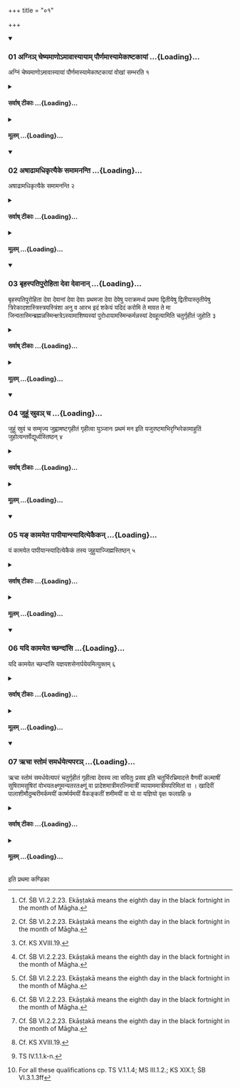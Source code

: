+++
title = "०१"

+++

<div class="js_include" includetitle="true" newlevelforh1="3" unfilled url="/vedAH_yajuH/taittirIyam/sUtram/ApastambaH/shrautam/vishvAsa-prastutiH/16/01/01_agni~n_cheShyamANo-mAvAsyAyAm_paurNamAsyAmekAShTakAyAM.md">
<details open><summary><h3>01 अग्निञ् चेष्यमाणोऽमावास्यायाम् पौर्णमास्यामेकाष्टकायां ...{Loading}...</h3></summary>

अग्निं चेष्यमाणोऽमावास्यायां पौर्णमास्यामेकाष्टकायां वोखां सम्भरति १
</details>
</div>
<div class="js_include collapsed" newlevelforh1="4" title="सर्वाष् टीकाः" unfilled url="/vedAH_yajuH/taittirIyam/sUtram/ApastambaH/shrautam/sarvASh_TIkAH/16/01/01_agni~n_cheShyamANo-mAvAsyAyAm_paurNamAsyAmekAShTakAyAM.md">
<details><summary><h4>सर्वाष् टीकाः ...{Loading}...</h4></summary>
<details><summary>थिते</summary>

1. (The sacrificer) who is going to build fire (-altar) should collect (the material for) the Ukhā (fire-pan) either on the Newmoon day or Full-moon-day or on the Ekaṣṭaka-day.[^1]   

[^1]: Cf. ŚB VI.2.2.23. Ekāṣṭakā means the eighth day in the black fortnight in the month of Māgha. 

</details>
</details>
</div>
<div class="js_include collapsed" newlevelforh1="4" title="मूलम्" unfilled url="/vedAH_yajuH/taittirIyam/sUtram/ApastambaH/shrautam/mUlam/16/01/01_agni~n_cheShyamANo-mAvAsyAyAm_paurNamAsyAmekAShTakAyAM.md">
<details><summary><h4>मूलम् ...{Loading}...</h4></summary>

अग्निं चेष्यमाणोऽमावास्यायां पौर्णमास्यामेकाष्टकायां वोखां सम्भरति १
</details>
</div>
<div class="js_include" includetitle="true" newlevelforh1="3" unfilled url="/vedAH_yajuH/taittirIyam/sUtram/ApastambaH/shrautam/vishvAsa-prastutiH/16/01/02_aShADhAmadhikRtyaike_samAmananti.md">
<details open><summary><h3>02 अषाढामधिकृत्यैके समामनन्ति ...{Loading}...</h3></summary>

अषाढामधिकृत्यैके समामनन्ति २
</details>
</div>
<div class="js_include collapsed" newlevelforh1="4" title="सर्वाष् टीकाः" unfilled url="/vedAH_yajuH/taittirIyam/sUtram/ApastambaH/shrautam/sarvASh_TIkAH/16/01/02_aShADhAmadhikRtyaike_samAmananti.md">
<details><summary><h4>सर्वाष् टीकाः ...{Loading}...</h4></summary>
<details><summary>थिते</summary>

2. Some think that (this is to be done) on the Aṣādha. 
</details>
</details>
</div>
<div class="js_include collapsed" newlevelforh1="4" title="मूलम्" unfilled url="/vedAH_yajuH/taittirIyam/sUtram/ApastambaH/shrautam/mUlam/16/01/02_aShADhAmadhikRtyaike_samAmananti.md">
<details><summary><h4>मूलम् ...{Loading}...</h4></summary>

अषाढामधिकृत्यैके समामनन्ति २
</details>
</div>
<div class="js_include" includetitle="true" newlevelforh1="3" unfilled url="/vedAH_yajuH/taittirIyam/sUtram/ApastambaH/shrautam/vishvAsa-prastutiH/16/01/03_bRhaspatipurohitA_devA_devAnAn.md">
<details open><summary><h3>03 बृहस्पतिपुरोहिता देवा देवानान् ...{Loading}...</h3></summary>

बृहस्पतिपुरोहिता देवा देवानां देवा देवाः प्रथमजा देवा देवेषु पराक्रमध्वं प्रथमा द्वितीयेषु द्वितीयास्तृतीयेषु त्रिरेकादशास्त्रिस्त्रयस्त्रिंशा अनु व आरभ इदं शकेयं यदिदं करोमि ते मावत ते मा जिन्वतास्मिन्ब्रह्मन्नस्मिन्क्षत्रेऽस्यामाशिष्यस्यां पुरोधायामस्मिन्कर्मन्नस्यां देवहूत्यामिति चतुर्गृहीतं जुहोति ३
</details>
</div>
<div class="js_include collapsed" newlevelforh1="4" title="सर्वाष् टीकाः" unfilled url="/vedAH_yajuH/taittirIyam/sUtram/ApastambaH/shrautam/sarvASh_TIkAH/16/01/03_bRhaspatipurohitA_devA_devAnAn.md">
<details><summary><h4>सर्वाष् टीकाः ...{Loading}...</h4></summary>
<details><summary>थिते</summary>

3. With br̥haspatipurohitā devāḥ...[^1] (the Adhvaryu) of fers libations of ghee scooped for four times.[^2]   

[^1]: Cp. KS XXXVIII.12.  

[^2]: Cf. KS XVIII.19. 

</details>
</details>
</div>
<div class="js_include collapsed" newlevelforh1="4" title="मूलम्" unfilled url="/vedAH_yajuH/taittirIyam/sUtram/ApastambaH/shrautam/mUlam/16/01/03_bRhaspatipurohitA_devA_devAnAn.md">
<details><summary><h4>मूलम् ...{Loading}...</h4></summary>

बृहस्पतिपुरोहिता देवा देवानां देवा देवाः प्रथमजा देवा देवेषु पराक्रमध्वं प्रथमा द्वितीयेषु द्वितीयास्तृतीयेषु त्रिरेकादशास्त्रिस्त्रयस्त्रिंशा अनु व आरभ इदं शकेयं यदिदं करोमि ते मावत ते मा जिन्वतास्मिन्ब्रह्मन्नस्मिन्क्षत्रेऽस्यामाशिष्यस्यां पुरोधायामस्मिन्कर्मन्नस्यां देवहूत्यामिति चतुर्गृहीतं जुहोति ३
</details>
</div>
<div class="js_include" includetitle="true" newlevelforh1="3" unfilled url="/vedAH_yajuH/taittirIyam/sUtram/ApastambaH/shrautam/vishvAsa-prastutiH/16/01/04_juhUM_sruva~n_cha.md">
<details open><summary><h3>04 जुहूं स्रुवञ् च ...{Loading}...</h3></summary>

जुहूं स्रुवं च सम्मृज्य जुह्वामष्टगृहीतं गृहीत्वा युञ्जानः प्रथमं मन इति यजुरष्टमाभिरृग्भिरेकामाहुतिं जुहोत्यन्तर्वेद्यूर्ध्वस्तिष्ठन् ४
</details>
</div>
<div class="js_include collapsed" newlevelforh1="4" title="सर्वाष् टीकाः" unfilled url="/vedAH_yajuH/taittirIyam/sUtram/ApastambaH/shrautam/sarvASh_TIkAH/16/01/04_juhUM_sruva~n_cha.md">
<details><summary><h4>सर्वाष् टीकाः ...{Loading}...</h4></summary>
<details><summary>थिते</summary>

4. Having cleared the Juhū (ladle) and Sruva (spoon) having taken eight-times scooped ghee in the Juhū, standing erect inside the altar, he offers a single libation with seven verses beginning with yuñjānaḥ prathamaṁ manaḥ having a Yajus formula in the eighth place.[^1]   

[^1]: For the verse and the formula see TS IV.1.1.a-h. For the ritual cf. KS XVIII.19; cp. MS III.1.1; TS V.1.1.1; ŚB VI.3.1.8.  
</details>
</details>
</div>
<div class="js_include collapsed" newlevelforh1="4" title="मूलम्" unfilled url="/vedAH_yajuH/taittirIyam/sUtram/ApastambaH/shrautam/mUlam/16/01/04_juhUM_sruva~n_cha.md">
<details><summary><h4>मूलम् ...{Loading}...</h4></summary>

जुहूं स्रुवं च सम्मृज्य जुह्वामष्टगृहीतं गृहीत्वा युञ्जानः प्रथमं मन इति यजुरष्टमाभिरृग्भिरेकामाहुतिं जुहोत्यन्तर्वेद्यूर्ध्वस्तिष्ठन् ४
</details>
</div>
<div class="js_include" includetitle="true" newlevelforh1="3" unfilled url="/vedAH_yajuH/taittirIyam/sUtram/ApastambaH/shrautam/vishvAsa-prastutiH/16/01/05_ya~N_kAmayeta_pApIyAnsyAdityekaikan.md">
<details open><summary><h3>05 यङ् कामयेत पापीयान्स्यादित्येकैकन् ...{Loading}...</h3></summary>

यं कामयेत पापीयान्स्यादित्येकैकं तस्य जुहुयाज्जिह्मस्तिष्ठन् ५
</details>
</div>
<div class="js_include collapsed" newlevelforh1="4" title="सर्वाष् टीकाः" unfilled url="/vedAH_yajuH/taittirIyam/sUtram/ApastambaH/shrautam/sarvASh_TIkAH/16/01/05_ya~N_kAmayeta_pApIyAnsyAdityekaikan.md">
<details><summary><h4>सर्वाष् टीकाः ...{Loading}...</h4></summary>
<details><summary>थिते</summary>

5. (In the case of a sacrificer) in connection with whom he thinks that he (the sacrificer) should be worse, he should offer (the libation) one by one, while standing crookedly.[^1]  

[^1]: For this Sūtra cp. TS V.1.1.1-2 where there is no mention of standing crookedly.   
</details>
</details>
</div>
<div class="js_include collapsed" newlevelforh1="4" title="मूलम्" unfilled url="/vedAH_yajuH/taittirIyam/sUtram/ApastambaH/shrautam/mUlam/16/01/05_ya~N_kAmayeta_pApIyAnsyAdityekaikan.md">
<details><summary><h4>मूलम् ...{Loading}...</h4></summary>

यं कामयेत पापीयान्स्यादित्येकैकं तस्य जुहुयाज्जिह्मस्तिष्ठन् ५
</details>
</div>
<div class="js_include" includetitle="true" newlevelforh1="3" unfilled url="/vedAH_yajuH/taittirIyam/sUtram/ApastambaH/shrautam/vishvAsa-prastutiH/16/01/06_yadi_kAmayeta_chChandAMsi.md">
<details open><summary><h3>06 यदि कामयेत च्छन्दांसि ...{Loading}...</h3></summary>

यदि कामयेत च्छन्दांसि यज्ञयशसेनार्पयेयमित्युक्तम् ६
</details>
</div>
<div class="js_include collapsed" newlevelforh1="4" title="सर्वाष् टीकाः" unfilled url="/vedAH_yajuH/taittirIyam/sUtram/ApastambaH/shrautam/sarvASh_TIkAH/16/01/06_yadi_kAmayeta_chChandAMsi.md">
<details><summary><h4>सर्वाष् टीकाः ...{Loading}...</h4></summary>
<details><summary>थिते</summary>

6. It is said: if he desires, “May I give the success of the sacrifice to the metres (he should make the verse (viz. TS IV.1.1.h) at the end...."[^1]   

[^1]: Cf. TS V.1.1.3.  

</details>
</details>
</div>
<div class="js_include collapsed" newlevelforh1="4" title="मूलम्" unfilled url="/vedAH_yajuH/taittirIyam/sUtram/ApastambaH/shrautam/mUlam/16/01/06_yadi_kAmayeta_chChandAMsi.md">
<details><summary><h4>मूलम् ...{Loading}...</h4></summary>

यदि कामयेत च्छन्दांसि यज्ञयशसेनार्पयेयमित्युक्तम् ६
</details>
</div>
<div class="js_include" includetitle="true" newlevelforh1="3" unfilled url="/vedAH_yajuH/taittirIyam/sUtram/ApastambaH/shrautam/vishvAsa-prastutiH/16/01/07_RchA_stomaM_samardhayetyapara~n.md">
<details open><summary><h3>07 ऋचा स्तोमं समर्धयेत्यपरञ् ...{Loading}...</h3></summary>

ऋचा स्तोमं समर्धयेत्यपरं चतुर्गृहीतं गृहीत्वा देवस्य त्वा सवितुः प्रसव इति चतुर्भिरभ्रिमादत्ते वैणवीं कल्माषीं सुषिरामसुषिरां वोभयतःक्ष्णूमन्यतरतःक्ष्णूं वा प्रादेशमात्रीमरत्निमात्रीं व्यायाममात्रीमपरिमितां वा । खादिरीं पालाशीमौदुम्बरीमर्कमयीं कार्ष्मर्यमयीं वैकङ्कतीं शमीमयीं वा यो वा यज्ञियो वृक्षः फलग्रहिः ७
</details>
</div>
<div class="js_include collapsed" newlevelforh1="4" title="सर्वाष् टीकाः" unfilled url="/vedAH_yajuH/taittirIyam/sUtram/ApastambaH/shrautam/sarvASh_TIkAH/16/01/07_RchA_stomaM_samardhayetyapara~n.md">
<details><summary><h4>सर्वाष् टीकाः ...{Loading}...</h4></summary>
<details><summary>थिते</summary>

7. With r̥cā stomaṁ samardhaya,[^1] having taken another ghee scooped for four times[^2], he takes spade (in his hand) with four verses beginning with devasya ivā savituḥ[^3] —the spade which should be made out of bamboo, spotted, hollow or not hollow, having edge on both the sides or having edge on one of the two sides, one span long, or one cubit long, or one fathom long or of unmeasured length or it may be made out of Khadira, or Palāśa, Or Udumbara, or Arka, or Kārṣmarya, or Vikaṅkata or Śami or of any other tree which is worthy for being used in a sacrifice and which carries fruits[^4].  

[^1]: TS IV.1.1.i.  

[^2]: “and then having offered it in the Āhavanīya-fire"-these words are missing in text.  

[^3]: TS IV.1.1.k-n.  

[^4]: For all these qualifications cp. TS V.1.1.4; MS III.1.2.; KS XIX.1; ŚB VI.3.1.3ff 
</details>
</details>
</div>
<div class="js_include collapsed" newlevelforh1="4" title="मूलम्" unfilled url="/vedAH_yajuH/taittirIyam/sUtram/ApastambaH/shrautam/mUlam/16/01/07_RchA_stomaM_samardhayetyapara~n.md">
<details><summary><h4>मूलम् ...{Loading}...</h4></summary>

ऋचा स्तोमं समर्धयेत्यपरं चतुर्गृहीतं गृहीत्वा देवस्य त्वा सवितुः प्रसव इति चतुर्भिरभ्रिमादत्ते वैणवीं कल्माषीं सुषिरामसुषिरां वोभयतःक्ष्णूमन्यतरतःक्ष्णूं वा प्रादेशमात्रीमरत्निमात्रीं व्यायाममात्रीमपरिमितां वा । खादिरीं पालाशीमौदुम्बरीमर्कमयीं कार्ष्मर्यमयीं वैकङ्कतीं शमीमयीं वा यो वा यज्ञियो वृक्षः फलग्रहिः ७
</details>
</div>





  
इति प्रथमा कण्डिका 
